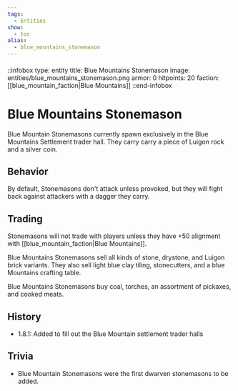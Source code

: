 ```yaml
---
tags:
  - Entities
show:
  - toc
alias:
  - blue_mountains_stonemason
---
```


####

::infobox
type: entity
title: Blue Mountains Stonemason
image: entities/blue_mountains_stonemason.png
armor: 0
hitpoints: 20
faction: [[blue_mountain_faction|Blue Mountains]]
::end-infobox

# Blue Mountains Stonemason

Blue Mountain Stonemasons currently spawn exclusively in the Blue Mountains Settlement trader hall. They carry carry a piece of Luigon rock and a silver coin.

## Behavior

By default, Stonemasons don't attack unless provoked, but they will fight back against attackers with a dagger they carry.

## Trading

Stonemasons will not trade with players unless they have +50 alignment with [[blue_mountain_faction|Blue Mountains]].

Blue Mountains Stonemasons sell all kinds of stone, drystone, and Luigon brick variants. They also sell light blue clay tiling, stonecutters, and a blue Mountains crafting table.

Blue Mountains Stonemasons buy coal, torches, an assortment of pickaxes, and cooked meats.

## History
- 1.8.1: Added to fill out the Blue Mountain settlement trader halls

## Trivia

- Blue Mountain Stonemasons were the first dwarven stonemasons to be added.

